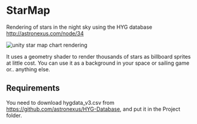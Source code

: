 # StarMap
Rendering of stars in the night sky using the HYG database http://astronexus.com/node/34

![unity star map chart rendering](http://i.imgur.com/rEFGI4S.png)

It uses a geometry shader to render thousands of stars as billboard sprites at little cost. You can use it as a background in your space or sailing game or.. anything else.

## Requirements
You need to download hygdata_v3.csv from https://github.com/astronexus/HYG-Database, and put it in the Project folder.

